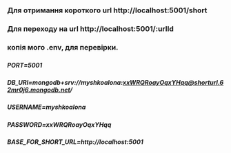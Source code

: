 ### Для отримання короткого url   http://localhost:5001/short

### Для переходу на url    http://localhost:5001/:urlId

### 
### копія мого .env, для перевірки.
### 
##### PORT=5001

##### DB_URI=mongodb+srv://myshkoalona:xxWRQRoayOqxYHqq@shorturl.62mr0j6.mongodb.net/
##### USERNAME=myshkoalona
##### PASSWORD=xxWRQRoayOqxYHqq

##### BASE_FOR_SHORT_URL=http://localhost:5001
